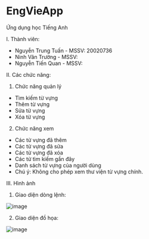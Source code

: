 # EngVieApp
Ứng dụng học Tiếng Anh

I. Thành viên:
- Nguyễn Trung Tuấn - MSSV: 20020736
- Ninh Vân Trường - MSSV:
- Nguyễn Tiến Quan - MSSV:

II. Các chức năng: 
1. Chức năng quản lý
- Tìm kiếm từ vựng
- Thêm từ vựng
- Sửa từ vựng
- Xóa từ vựng
2. Chức năng xem
- Các từ vựng đã thêm
- Các từ vựng đã sửa
- Các từ vựng đã xóa
- Các từ tìm kiếm gần đây
- Danh sách từ vựng của người dùng
- Chú ý: Không cho phép xem thư viện từ vựng chính.

III. Hình ảnh 
1. Giao diện dòng lệnh:

![image](https://github.com/2301NTTuan/EngVieApp/assets/129706740/1eaa544f-9230-40c0-9436-46597f982749)


2. Giao diện đồ họa:

![image](https://github.com/2301NTTuan/EngVieApp/assets/129706740/d4ad4bae-f024-41dc-84a6-1c6f29cd0e6a)


